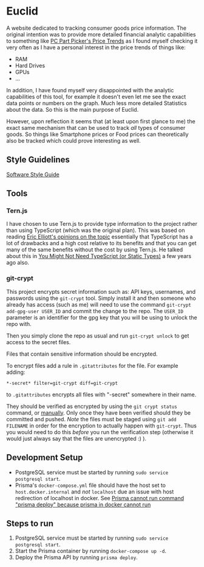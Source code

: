 # Euclid

A website dedicated to tracking consumer goods price information.
The original intention was to provide more detailed financial analytic
capabilities to something like [PC Part Picker's Price Trends](https://pcpartpicker.com/trends/price/memory/) as I found myself checking it very often as I have a personal interest in the price trends of things like:

* RAM
* Hard Drives
* GPUs
* ...

In addition, I have found myself very disappointed with the analytic capabilities of this tool, for example it doesn't even let me see the exact data points or numbers on the graph. Much less more detailed Statistics about the data. So this is the main purpose of Euclid.

However, upon reflection it seems that (at least upon first glance to me) the exact same mechanism that can be used to track *all* types of consumer goods. So things like Smartphone prices or Food prices can theoretically also be tracked which could prove interesting as well.

## Style Guidelines

[Software Style Guide](style-guide.md)

## Tools

### Tern.js

I have chosen to use Tern.js to provide type information to the project
rather than using TypeScript (which was the original plan). This
was based on reading [Eric Elliott's opinions on the topic](https://medium.com/@_ericelliott/yep-i-suspect-a-large-number-of-converts-are-just-beginning-to-wake-up-to-the-typescript-hangover-978d1708e36e)
essentially that TypeScript has a lot of drawbacks and a high cost relative
to its benefits and that you can get many of the same benefits without
the cost by using Tern.js. He talked about this in [You Might Not Need TypeScript (or Static Types)](https://medium.com/javascript-scene/you-might-not-need-typescript-or-static-types-aa7cb670a77b)
a few years ago also.

### git-crypt

This project encrypts secret information such as: API keys, usernames, and
passwords using the `git-crypt` tool. Simply install it and then someone
who already has access (such as me) will need to use the command
`git-crypt add-gpg-user USER_ID` and commit the change to the repo.
The `USER_ID` parameter is an identifier for the gpg key that
you will be using to unlock the repo with.

Then you simply clone the repo as usual and run `git-crypt unlock` to
get access to the secret files.

Files that contain sensitive information should be encrypted.

To encrypt files add a rule in `.gitattributes` for the file.
For example adding:

  ```gitattributes
  *-secret* filter=git-crypt diff=git-crypt
  ```

to `.gitattributes` encrypts all files with "-secret" somewhere in their name.

They should be verified as encrypted by using the
`git crypt status` command, or
[manually](https://github.com/AGWA/git-crypt/issues/129).
Only once they have been verified should they be committed and pushed.
*Note* the files must be staged using `git add FILENAME` in order for the
encryption to actually happen with `git-crypt`. Thus  you would need
to do this *before* you run the verification step (otherwise it would just
always say that the files are unencrypted :) ).

## Development Setup

* PostgreSQL service must be started by running `sudo service postgresql start`.
* Prisma's `docker-compose.yml` file should have the host set to
  `host.docker.internal`
and *not* `localhost` due an issue with host redirection of localhost in docker.
See [Prisma cannot run command "prisma deploy" because prisma in docker cannot run](https://github.com/prisma/prisma/issues/2761)

## Steps to run

1. PostgreSQL service must be started by running `sudo service postgresql start`.
2. Start the Prisma container by running `docker-compose up -d`.
3. Deploy the Prisma API by running `prisma deploy`.
